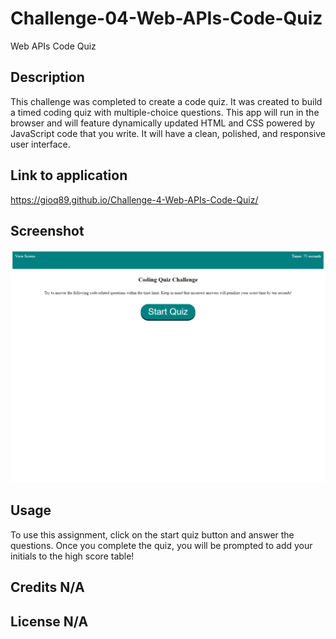 # Challenge-04-Web-APIs-Code-Quiz
Web APIs Code Quiz

## Description 
This challenge was completed to create a code quiz. It was created to build a timed coding quiz with multiple-choice questions. This app will run in the browser and will feature dynamically updated HTML and CSS powered by JavaScript code that you write. It will have a clean, polished, and responsive user interface.

## Link to application
https://gioq89.github.io/Challenge-4-Web-APIs-Code-Quiz/

## Screenshot
<img src="Assets/images/screenshot-coding-quiz-challenge.png">

## Usage 
To use this assignment, click on the start quiz button and answer the questions. Once you complete the quiz, you will be prompted to add your initials to the high score table!

## Credits N/A

## License N/A
